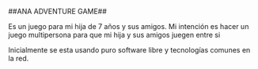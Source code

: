 ##ANA ADVENTURE GAME##

Es un juego para mi hija de 7 años y sus amigos. Mi intención es hacer un juego multipersona 
para que mi hija y sus amigos juegen entre si

Inicialmente se esta usando puro software libre y tecnologías comunes en la red.
